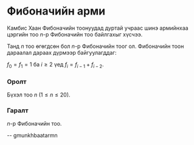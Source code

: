 Фибоначийн арми
===============
Камбис Хаан Фибоначийн тоонуудад дуртай учраас шинэ армийнхаа цэргийн тоо $n$-р
Фибоначийн тоо байлгахыг хүсчээ.

Танд $n$ тоо өгөгдсөн бол $n$-р Фибоначийн тоог ол. Фибоначийн тоон дараалал
дараах дүрмээр байгуулагддаг:

$f_0 = f_1 = 1$ ба $i ≥ 2$ үед $f_i = f_{i-1}+f_{i-2}$.


### Оролт
Бүхэл тоо $n$ ($1 ≤ n ≤ 20$).


### Гаралт
$n$-р Фибоначийн тоо.

-- gmunkhbaatarmn
